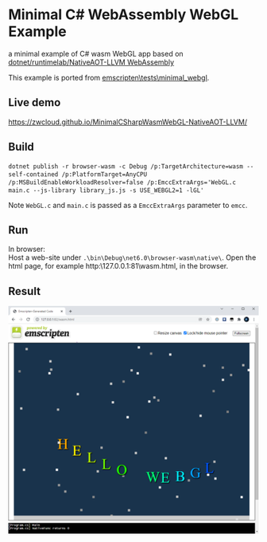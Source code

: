 # Minimal C# WebAssembly WebGL Example
a minimal example of C# wasm WebGL app based on [dotnet/runtimelab/NativeAOT-LLVM WebAssembly](https://github.com/dotnet/runtimelab/blob/feature/NativeAOT-LLVM/docs/using-nativeaot/compiling.md#webassembly)

This example is ported from [emscripten\tests\minimal_webgl](https://github.com/emscripten-core/emscripten/tree/main/tests/minimal_webgl).

## Live demo
https://zwcloud.github.io/MinimalCSharpWasmWebGL-NativeAOT-LLVM/

## Build
```
dotnet publish -r browser-wasm -c Debug /p:TargetArchitecture=wasm --self-contained /p:PlatformTarget=AnyCPU /p:MSBuildEnableWorkloadResolver=false /p:EmccExtraArgs='WebGL.c main.c --js-library library_js.js -s USE_WEBGL2=1 -lGL'
```

Note `WebGL.c` and `main.c` is passed as a `EmccExtraArgs` parameter to `emcc`.

## Run

In browser:  
Host a web-site under `.\bin\Debug\net6.0\browser-wasm\native\`. Open the html page, for example http:\127.0.0.1:81\wasm.html, in the browser.

## Result

![](/result.png)
